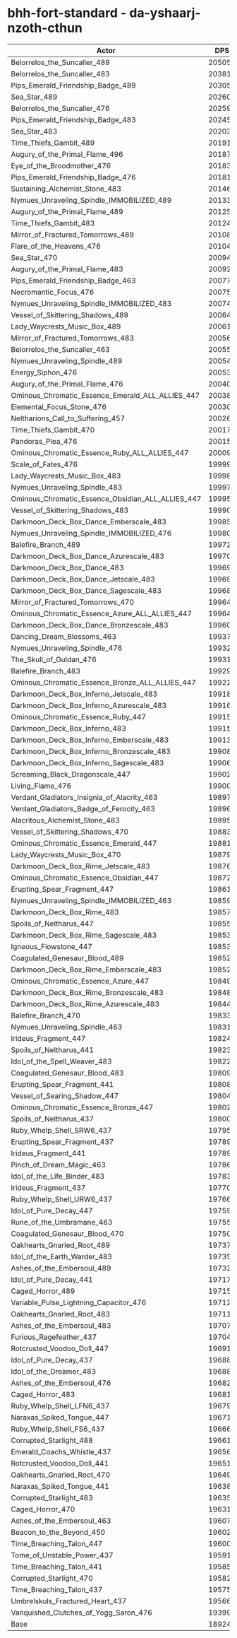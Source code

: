 # bhh-fort-standard - da-yshaarj-nzoth-cthun
| Actor | DPS | Increase |
|---|:---:|:---:|
|Belorrelos_the_Suncaller_489|205055|8.35%|
|Belorrelos_the_Suncaller_483|203819|7.70%|
|Pips_Emerald_Friendship_Badge_489|203056|7.30%|
|Sea_Star_489|202600|7.05%|
|Belorrelos_the_Suncaller_476|202593|7.05%|
|Pips_Emerald_Friendship_Badge_483|202458|6.98%|
|Sea_Star_483|202034|6.76%|
|Time_Thiefs_Gambit_489|201917|6.69%|
|Augury_of_the_Primal_Flame_496|201879|6.67%|
|Eye_of_the_Broodmother_476|201830|6.65%|
|Pips_Emerald_Friendship_Badge_476|201815|6.64%|
|Sustaining_Alchemist_Stone_483|201462|6.45%|
|Nymues_Unraveling_Spindle_IMMOBILIZED_489|201333|6.39%|
|Augury_of_the_Primal_Flame_489|201251|6.34%|
|Time_Thiefs_Gambit_483|201249|6.34%|
|Mirror_of_Fractured_Tomorrows_489|201088|6.26%|
|Flare_of_the_Heavens_476|201045|6.23%|
|Sea_Star_470|200943|6.18%|
|Augury_of_the_Primal_Flame_483|200928|6.17%|
|Pips_Emerald_Friendship_Badge_463|200773|6.09%|
|Necromantic_Focus_476|200752|6.08%|
|Nymues_Unraveling_Spindle_IMMOBILIZED_483|200740|6.07%|
|Vessel_of_Skittering_Shadows_489|200646|6.02%|
|Lady_Waycrests_Music_Box_489|200613|6.00%|
|Mirror_of_Fractured_Tomorrows_483|200567|5.98%|
|Belorrelos_the_Suncaller_463|200555|5.97%|
|Nymues_Unraveling_Spindle_489|200542|5.97%|
|Energy_Siphon_476|200536|5.96%|
|Augury_of_the_Primal_Flame_476|200408|5.90%|
|Ominous_Chromatic_Essence_Emerald_ALL_ALLIES_447|200383|5.88%|
|Elemental_Focus_Stone_476|200305|5.84%|
|Neltharions_Call_to_Suffering_457|200263|5.82%|
|Time_Thiefs_Gambit_470|200171|5.77%|
|Pandoras_Plea_476|200150|5.76%|
|Ominous_Chromatic_Essence_Ruby_ALL_ALLIES_447|200093|5.73%|
|Scale_of_Fates_476|199994|5.68%|
|Lady_Waycrests_Music_Box_483|199984|5.67%|
|Nymues_Unraveling_Spindle_483|199976|5.67%|
|Ominous_Chromatic_Essence_Obsidian_ALL_ALLIES_447|199958|5.66%|
|Vessel_of_Skittering_Shadows_483|199901|5.63%|
|Darkmoon_Deck_Box_Dance_Emberscale_483|199857|5.61%|
|Nymues_Unraveling_Spindle_IMMOBILIZED_476|199806|5.58%|
|Balefire_Branch_489|199724|5.54%|
|Darkmoon_Deck_Box_Dance_Azurescale_483|199702|5.52%|
|Darkmoon_Deck_Box_Dance_483|199699|5.52%|
|Darkmoon_Deck_Box_Dance_Jetscale_483|199693|5.52%|
|Darkmoon_Deck_Box_Dance_Sagescale_483|199689|5.52%|
|Mirror_of_Fractured_Tomorrows_470|199649|5.50%|
|Ominous_Chromatic_Essence_Azure_ALL_ALLIES_447|199642|5.49%|
|Darkmoon_Deck_Box_Dance_Bronzescale_483|199600|5.47%|
|Dancing_Dream_Blossoms_463|199378|5.35%|
|Nymues_Unraveling_Spindle_476|199327|5.33%|
|The_Skull_of_Guldan_476|199313|5.32%|
|Balefire_Branch_483|199294|5.31%|
|Ominous_Chromatic_Essence_Bronze_ALL_ALLIES_447|199226|5.27%|
|Darkmoon_Deck_Box_Inferno_Jetscale_483|199181|5.25%|
|Darkmoon_Deck_Box_Inferno_Azurescale_483|199167|5.24%|
|Ominous_Chromatic_Essence_Ruby_447|199158|5.24%|
|Darkmoon_Deck_Box_Inferno_483|199156|5.24%|
|Darkmoon_Deck_Box_Inferno_Emberscale_483|199130|5.22%|
|Darkmoon_Deck_Box_Inferno_Bronzescale_483|199087|5.20%|
|Darkmoon_Deck_Box_Inferno_Sagescale_483|199060|5.18%|
|Screaming_Black_Dragonscale_447|199025|5.17%|
|Living_Flame_476|199000|5.15%|
|Verdant_Gladiators_Insignia_of_Alacrity_463|198976|5.14%|
|Verdant_Gladiators_Badge_of_Ferocity_463|198966|5.13%|
|Alacritous_Alchemist_Stone_483|198959|5.13%|
|Vessel_of_Skittering_Shadows_470|198830|5.06%|
|Ominous_Chromatic_Essence_Emerald_447|198814|5.05%|
|Lady_Waycrests_Music_Box_470|198791|5.04%|
|Darkmoon_Deck_Box_Rime_Jetscale_483|198768|5.03%|
|Ominous_Chromatic_Essence_Obsidian_447|198729|5.01%|
|Erupting_Spear_Fragment_447|198613|4.95%|
|Nymues_Unraveling_Spindle_IMMOBILIZED_463|198597|4.94%|
|Darkmoon_Deck_Box_Rime_483|198572|4.93%|
|Spoils_of_Neltharus_447|198556|4.92%|
|Darkmoon_Deck_Box_Rime_Sagescale_483|198537|4.91%|
|Igneous_Flowstone_447|198537|4.91%|
|Coagulated_Genesaur_Blood_489|198529|4.90%|
|Darkmoon_Deck_Box_Rime_Emberscale_483|198529|4.90%|
|Ominous_Chromatic_Essence_Azure_447|198492|4.88%|
|Darkmoon_Deck_Box_Rime_Bronzescale_483|198486|4.88%|
|Darkmoon_Deck_Box_Rime_Azurescale_483|198447|4.86%|
|Balefire_Branch_470|198333|4.80%|
|Nymues_Unraveling_Spindle_463|198312|4.79%|
|Irideus_Fragment_447|198240|4.75%|
|Spoils_of_Neltharus_441|198231|4.75%|
|Idol_of_the_Spell_Weaver_483|198224|4.74%|
|Coagulated_Genesaur_Blood_483|198099|4.68%|
|Erupting_Spear_Fragment_441|198088|4.67%|
|Vessel_of_Searing_Shadow_447|198044|4.65%|
|Ominous_Chromatic_Essence_Bronze_447|198020|4.63%|
|Spoils_of_Neltharus_437|198007|4.63%|
|Ruby_Whelp_Shell_SRW6_437|197950|4.60%|
|Erupting_Spear_Fragment_437|197897|4.57%|
|Irideus_Fragment_441|197897|4.57%|
|Pinch_of_Dream_Magic_463|197862|4.55%|
|Idol_of_the_Life_Binder_483|197831|4.53%|
|Irideus_Fragment_437|197701|4.47%|
|Ruby_Whelp_Shell_URW6_437|197664|4.45%|
|Idol_of_Pure_Decay_447|197599|4.41%|
|Rune_of_the_Umbramane_463|197552|4.39%|
|Coagulated_Genesaur_Blood_470|197509|4.36%|
|Oakhearts_Gnarled_Root_489|197379|4.30%|
|Idol_of_the_Earth_Warder_483|197353|4.28%|
|Ashes_of_the_Embersoul_489|197327|4.27%|
|Idol_of_Pure_Decay_441|197173|4.19%|
|Caged_Horror_489|197155|4.18%|
|Variable_Pulse_Lightning_Capacitor_476|197126|4.16%|
|Oakhearts_Gnarled_Root_483|197116|4.16%|
|Ashes_of_the_Embersoul_483|197071|4.13%|
|Furious_Ragefeather_437|197046|4.12%|
|Rotcrusted_Voodoo_Doll_447|196911|4.05%|
|Idol_of_Pure_Decay_437|196885|4.04%|
|Idol_of_the_Dreamer_483|196885|4.04%|
|Ashes_of_the_Embersoul_476|196829|4.01%|
|Caged_Horror_483|196818|4.00%|
|Ruby_Whelp_Shell_LFN6_437|196795|3.99%|
|Naraxas_Spiked_Tongue_447|196719|3.95%|
|Ruby_Whelp_Shell_FS6_437|196668|3.92%|
|Corrupted_Starlight_488|196611|3.89%|
|Emerald_Coachs_Whistle_437|196568|3.87%|
|Rotcrusted_Voodoo_Doll_441|196513|3.84%|
|Oakhearts_Gnarled_Root_470|196491|3.83%|
|Naraxas_Spiked_Tongue_441|196388|3.77%|
|Corrupted_Starlight_483|196351|3.75%|
|Caged_Horror_470|196313|3.73%|
|Ashes_of_the_Embersoul_463|196079|3.61%|
|Beacon_to_the_Beyond_450|196027|3.58%|
|Time_Breaching_Talon_447|196000|3.57%|
|Tome_of_Unstable_Power_437|195914|3.52%|
|Time_Breaching_Talon_441|195857|3.49%|
|Corrupted_Starlight_470|195828|3.48%|
|Time_Breaching_Talon_437|195753|3.44%|
|Umbrelskuls_Fractured_Heart_437|195663|3.39%|
|Vanquished_Clutches_of_Yogg_Saron_476|193994|2.51%|
|Base|189249|0.00%|
